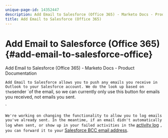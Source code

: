```yaml
---
unique-page-id: 14352447
description: Add Email to Salesforce (Office 365) - Marketo Docs - Product Documentation
title: Add Email to Salesforce (Office 365)
---
```


# Add Email to Salesforce (Office 365) {#add-email-to-salesforce-office}

Add Email to Salesforce (Office 365) - Marketo Docs - Product Documentation

`Add Email to Salesforce allows you to push any emails you receive in Outlook to your Salesforce account. We do the look up based on the`sender `of the email, so we can currently only use this button for emails you received, not emails you sent.   
  
`

`We're working on changing the functionality to allow you to log emails you've already sent. In the meantime, if an email didn't automatically log when sent, or show up in your failed activities in the` [activity log](http://docs.marketo.com/pages/assets/external-link.jspa) `, you can forward it to your` [Salesforce BCC email address](http://docs.marketo.com/x/soLS).
